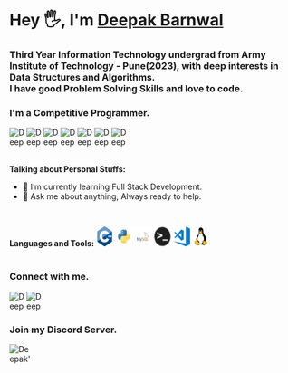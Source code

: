 # Hey 🖐, I'm [Deepak Barnwal](https://www.linkedin.com/in/deepak-barnwal-216b48186/)

<h3>
Third Year Information Technology undergrad from Army Institute of Technology - Pune(2023), with deep interests in Data Structures and Algorithms.
<br/>
I have good Problem Solving Skills and love to code.
<br/>
 </h3>

### I'm a Competitive Programmer.
<a href="https://codeforces.com/profile/Deepak_23">
  <img align="left" alt="Deepak's CodeForces" height="35px" width="30px" src="https://cdn.iconscout.com/icon/free/png-256/code-forces-3521352-2944796.png" />
</a>
<a href="https://www.codechef.com/users/aomine23">
  <img align="left" alt="Deepak's Code Chef" height="35px" width="30px" src="https://avatars.githubusercontent.com/u/11960354?v=4" />
</a>

<a href="https://www.hackerrank.com/_Aomine_">
  <img align="left" alt="Deepak's HackerRank" height="35px" width="30px" src="https://upload.wikimedia.org/wikipedia/commons/thumb/4/40/HackerRank_Icon-1000px.png/480px-HackerRank_Icon-1000px.png" />
</a>

<a href="https://www.hackerearth.com/@aomine23">
  <img align="left" alt="Deepak's HackerEarth" height="35px" width="30px" src="https://camo.githubusercontent.com/0d8e111fa2d1f1743ca909becc6448691f0d2ee3935a2d3ad82d260f0b046311/68747470733a2f2f75706c6f61642e77696b696d656469612e6f72672f77696b6970656469612f636f6d6d6f6e732f652f65382f4861636b657245617274685f6c6f676f2e706e67" />
</a>

<a href="https://auth.geeksforgeeks.org/user/dbarnwal888/articles">
  <img align="left" alt="Deepak's TopCoder" height="35px" width="30px" src="https://img.icons8.com/color/452/GeeksforGeeks.png" />
</a>

<a href="https://www.topcoder.com/members/dbarnwal">
  <img align="left" alt="Deepak's TopCoder" height="35px" width="30px" src="https://pbs.twimg.com/profile_images/1410583222874951682/9p3wnwju_400x400.jpg" />
</a>

<a href="https://leetcode.com/_Aomine_/">
  <img align="left" alt="Deepak's Leet Code" height="35px" width="30px" src="https://upload.wikimedia.org/wikipedia/commons/1/19/LeetCode_logo_black.png" />
</a>
<br/>
<br/>
<br/>

**Talking about Personal Stuffs:**

- 🌱 I’m currently learning Full Stack Development.
- 💬 Ask me about anything, Always ready to help.
<br />

**Languages and Tools:**
<code><img height="35px" width="30px" src="https://raw.githubusercontent.com/github/explore/80688e429a7d4ef2fca1e82350fe8e3517d3494d/topics/cpp/cpp.png"></code>
<code><img height="35px" width="30px" src="https://raw.githubusercontent.com/github/explore/80688e429a7d4ef2fca1e82350fe8e3517d3494d/topics/python/python.png"></code>
<code><img height="35px" width="30px" src="https://raw.githubusercontent.com/github/explore/80688e429a7d4ef2fca1e82350fe8e3517d3494d/topics/mysql/mysql.png"></code>
<code><img height="35px" width="30px" src="https://raw.githubusercontent.com/github/explore/80688e429a7d4ef2fca1e82350fe8e3517d3494d/topics/terminal/terminal.png"></code>
<code><img height="35px" width="30px" src="https://raw.githubusercontent.com/github/explore/80688e429a7d4ef2fca1e82350fe8e3517d3494d/topics/visual-studio-code/visual-studio-code.png"></code>
<code><img height="35px" width="30px" src="https://raw.githubusercontent.com/github/explore/80688e429a7d4ef2fca1e82350fe8e3517d3494d/topics/linux/linux.png"></code>
<br />
<br />


### Connect with me.
<a href="https://www.linkedin.com/in/deepak-barnwal-216b48186/">
  <img align="left" alt="Deepak's LinkedIn"  height="35px" width="30px" src="https://image.flaticon.com/icons/png/512/174/174857.png" />
</a>
<a href="https://www.facebook.com/deepak.barnwal.336333/">
  <img align="left" alt="Deepak's FaceBook" height="35px" width="30px" src="https://image.flaticon.com/icons/png/512/124/124010.png" />
</a>
<br />
<br />

### Join my Discord Server.
<a href="https://discord.gg/dEpYfeSh">
  <img height="35px" width="40px" align="left" alt="Deepak's Discord"  height="35px" width="30px" src="https://logos-world.net/wp-content/uploads/2020/12/Discord-Logo.png" />
</a>
<br/>
<br/>

